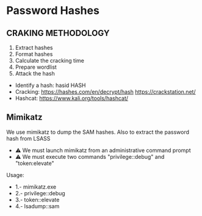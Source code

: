 # Password Hashes

## CRAKING METHODOLOGY
1. Extract hashes
2. Format hashes
3. Calculate the cracking time
4. Prepare wordlist
5. Attack the hash
* Identify a hash: hasid HASH
* Cracking: https://hashes.com/en/decrypt/hash https://crackstation.net/
* Hashcat: https://www.kali.org/tools/hashcat/

## Mimikatz
We use mimikatz to dump the SAM hashes. Also to extract the password hash from LSASS

* ⚠️ We must launch mimikatz from an administrative command prompt
* ⚠️ We must execute two commands "privilege::debug" and "token:elevate"

Usage:
* 1.- mimikatz.exe
* 2.- privilege::debug
* 3.- token::elevate
* 4.- lsadump::sam
